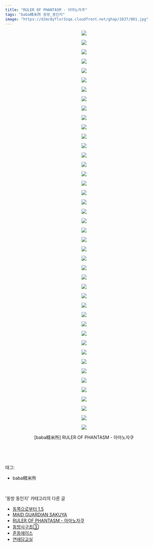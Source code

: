 ```yaml
---
title: "RULER OF PHANTASM - 아마노자쿠"
tags: "baba精米所 동방_동인지"
image: "https://d2mc8yflsr3zqe.cloudfront.net/ghap/2837/001.jpg"
---
```

<div class="article">
<p style="text-align: center; clear: none; float: none;"><img src="{{ site.imgserver2 }}/ghap/2837/001.jpg"/></p>
<p style="text-align: center; clear: none; float: none;"><img src="{{ site.imgserver2 }}/ghap/2837/002.jpg"/></p>
<p style="text-align: center; clear: none; float: none;"><img src="{{ site.imgserver2 }}/ghap/2837/003.jpg"/></p>
<p style="text-align: center; clear: none; float: none;"><img src="{{ site.imgserver2 }}/ghap/2837/004.jpg"/></p>
<p style="text-align: center; clear: none; float: none;"><img src="{{ site.imgserver2 }}/ghap/2837/005.jpg"/></p>
<p style="text-align: center; clear: none; float: none;"><img src="{{ site.imgserver2 }}/ghap/2837/006.jpg"/></p>
<p style="text-align: center; clear: none; float: none;"><img src="{{ site.imgserver2 }}/ghap/2837/007.jpg"/></p>
<p style="text-align: center; clear: none; float: none;"><img src="{{ site.imgserver2 }}/ghap/2837/008.jpg"/></p>
<p style="text-align: center; clear: none; float: none;"><img src="{{ site.imgserver2 }}/ghap/2837/009.jpg"/></p>
<p style="text-align: center; clear: none; float: none;"><img src="{{ site.imgserver2 }}/ghap/2837/010.jpg"/></p>
<p style="text-align: center; clear: none; float: none;"><img src="{{ site.imgserver2 }}/ghap/2837/011.jpg"/></p>
<p style="text-align: center; clear: none; float: none;"><img src="{{ site.imgserver2 }}/ghap/2837/012.jpg"/></p>
<p style="text-align: center; clear: none; float: none;"><img src="{{ site.imgserver2 }}/ghap/2837/013.jpg"/></p>
<p style="text-align: center; clear: none; float: none;"><img src="{{ site.imgserver2 }}/ghap/2837/014.jpg"/></p>
<p style="text-align: center; clear: none; float: none;"><img src="{{ site.imgserver2 }}/ghap/2837/015.jpg"/></p>
<p style="text-align: center; clear: none; float: none;"><img src="{{ site.imgserver2 }}/ghap/2837/016.jpg"/></p>
<p style="text-align: center; clear: none; float: none;"><img src="{{ site.imgserver2 }}/ghap/2837/017.jpg"/></p>
<p style="text-align: center; clear: none; float: none;"><img src="{{ site.imgserver2 }}/ghap/2837/018.jpg"/></p>
<p style="text-align: center; clear: none; float: none;"><img src="{{ site.imgserver2 }}/ghap/2837/019.jpg"/></p>
<p style="text-align: center; clear: none; float: none;"><img src="{{ site.imgserver2 }}/ghap/2837/020.jpg"/></p>
<p style="text-align: center; clear: none; float: none;"><img src="{{ site.imgserver2 }}/ghap/2837/021.jpg"/></p>
<p style="text-align: center; clear: none; float: none;"><img src="{{ site.imgserver2 }}/ghap/2837/022.jpg"/></p>
<p style="text-align: center; clear: none; float: none;"><img src="{{ site.imgserver2 }}/ghap/2837/023.jpg"/></p>
<p style="text-align: center; clear: none; float: none;"><img src="{{ site.imgserver2 }}/ghap/2837/024.jpg"/></p>
<p style="text-align: center; clear: none; float: none;"><img src="{{ site.imgserver2 }}/ghap/2837/025.jpg"/></p>
<p style="text-align: center; clear: none; float: none;"><img src="{{ site.imgserver2 }}/ghap/2837/026.jpg"/></p>
<p style="text-align: center; clear: none; float: none;"><img src="{{ site.imgserver2 }}/ghap/2837/027.jpg"/></p>
<p style="text-align: center; clear: none; float: none;"><img src="{{ site.imgserver2 }}/ghap/2837/028.jpg"/></p>
<p style="text-align: center; clear: none; float: none;"><img src="{{ site.imgserver2 }}/ghap/2837/029.jpg"/></p>
<p style="text-align: center; clear: none; float: none;"><img src="{{ site.imgserver2 }}/ghap/2837/030.jpg"/></p>
<p style="text-align: center; clear: none; float: none;"><img src="{{ site.imgserver2 }}/ghap/2837/031.jpg"/></p>
<p style="text-align: center; clear: none; float: none;"><img src="{{ site.imgserver2 }}/ghap/2837/032.jpg"/></p>
<p style="text-align: center; clear: none; float: none;"><img src="{{ site.imgserver2 }}/ghap/2837/033.jpg"/></p>
<p style="text-align: center; clear: none; float: none;"><img src="{{ site.imgserver2 }}/ghap/2837/034.jpg"/></p>
<p style="text-align: center; clear: none; float: none;"><img src="{{ site.imgserver2 }}/ghap/2837/035.jpg"/></p>
<p style="text-align: center; clear: none; float: none;"><img src="{{ site.imgserver2 }}/ghap/2837/036.jpg"/></p>
<p style="text-align: center; clear: none; float: none;"><img src="{{ site.imgserver2 }}/ghap/2837/037.jpg"/></p>
<p style="text-align: center; clear: none; float: none;"><img src="{{ site.imgserver2 }}/ghap/2837/038.jpg"/></p>
<p style="text-align: center; clear: none; float: none;"><img src="{{ site.imgserver2 }}/ghap/2837/039.jpg"/></p>
<p style="text-align: center; clear: none; float: none;"><img src="{{ site.imgserver2 }}/ghap/2837/040.jpg"/></p>
<p style="text-align: center; clear: none; float: none;"><img src="{{ site.imgserver2 }}/ghap/2837/041.jpg"/></p>
<p style="text-align: center; clear: none; float: none;"><img src="{{ site.imgserver2 }}/ghap/2837/042.jpg"/></p>
<p style="text-align: center; clear: none; float: none;"><img src="{{ site.imgserver2 }}/ghap/2837/043.jpg"/></p>
<p style="text-align: center; clear: none; float: none;">[baba精米所] RULER OF PHANTASM - 아마노자쿠</p>
<p><br/></p>
</div><br/>
<div class="tagTrail">
<p>태그: </p>
<ul>
<li>baba精米所</li>
</ul>
</div><br/>
<div class="another">
<p>'동방 동인지' 카테고리의 다른 글</p>
<ul>
<li><a href="/ghap_2839">동쪽으로부터 1.5</a></li>
<li><a href="/ghap_2838">MAID GUARDIAN SAKUYA</a></li>
<li><a href="/ghap_2837">RULER OF PHANTASM - 아마노자쿠</a></li>
<li><a href="/ghap_2836">동방사구초③</a></li>
<li><a href="/ghap_2835">혼동에이스</a></li>
<li><a href="/ghap_2834">연애담교실</a></li>
</ul>
</div><br/>
<div class="cb_module cb_fluid">
<div class="cb_wrt cb_profile">
</div><!-- commentList close -->
</div><br/>
